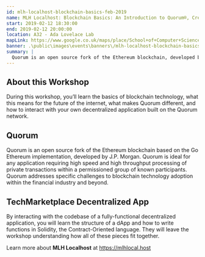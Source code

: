 ```yaml
---
id: mlh-localhost-blockchain-basics-feb-2019
name: MLH Localhost: Blockchain Basics: An Introduction to Quorum®, Created by J.P. Morgan
start: 2019-02-12 18:30:00
end: 2019-02-12 20:00:00
location: A32 - Ada Lovelace Lab
mapLink: https://www.google.co.uk/maps/place/School+of+Computer+Science/@52.9533603,-1.1892748,17.15z/data=!4m5!3m4!1s0x4879c209bfffffff:0xaf426646771a25ac!8m2!3d52.953357!4d-1.18736
banner: .\public\images\events\banners\/mlh-localhost-blockchain-basics-feb-2019-banner.jpg
summary: |
  Quorum is an open source fork of the Ethereum blockchain, developed by J.P. Morgan. Learn how to edit a Smart Contract and run Quorum on your computer.
---
```


## About this Workshop
During this workshop, you’ll learn the basics of blockchain technology, what this means for the future of the internet, what makes Quorum different, and how to interact with your own decentralized application built on the Quorum network.

## Quorum
Quorum is an open source fork of the Ethereum blockchain based on the Go Ethereum implementation, developed by J.P. Morgan. Quorum is ideal for any application requiring high speed and high throughput processing of private transactions within a permissioned group of known participants. Quorum addresses specific challenges to blockchain technology adoption within the financial industry and beyond.

## TechMarketplace Decentralized App
By interacting with the codebase of a fully-functional decentralized application, you will learn the structure of a dApp and how to write functions in Solidity, the Contract-Oriented language. They will leave the workshop understanding how all of these pieces fit together.

Learn more about **MLH Localhost** at https://mlhlocal.host